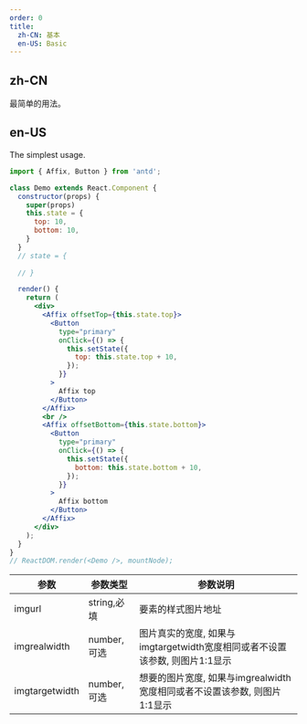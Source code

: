 ```yaml
---
order: 0
title:
  zh-CN: 基本
  en-US: Basic
---
```


## zh-CN

最简单的用法。

## en-US

The simplest usage.

````jsx
import { Affix, Button } from 'antd';

class Demo extends React.Component {
  constructor(props) {
    super(props)
    this.state = {
      top: 10,
      bottom: 10,
    }
  }
  // state = {
    
  // }

  render() {
    return (
      <div>
        <Affix offsetTop={this.state.top}>
          <Button
            type="primary"
            onClick={() => {
              this.setState({
                top: this.state.top + 10,
              });
            }}
          >
            Affix top
          </Button>
        </Affix>
        <br />
        <Affix offsetBottom={this.state.bottom}>
          <Button
            type="primary"
            onClick={() => {
              this.setState({
                bottom: this.state.bottom + 10,
              });
            }}
          >
            Affix bottom
          </Button>
        </Affix>
      </div>
    );
  }
}
// ReactDOM.render(<Demo />, mountNode);
````

| 参数 | 参数类型 | 参数说明 |
| --- | --- | --- |
| imgurl | string,必填 | 要素的样式图片地址 |
| imgrealwidth | number,可选 | 图片真实的宽度, 如果与imgtargetwidth宽度相同或者不设置该参数, 则图片1:1显示 |
| imgtargetwidth | number,可选 | 想要的图片宽度, 如果与imgrealwidth宽度相同或者不设置该参数, 则图片1:1显示 |
